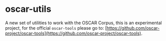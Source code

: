 # oscar-utils
A new set of utilities to work with the OSCAR Corpus, this is an experimental project, for the official `oscar-tools` please go to: [https://github.com/oscar-project/oscar-tools](https://github.com/oscar-project/oscar-tools).
